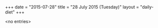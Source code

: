 +++
date = "2015-07-28"
title = "28 July 2015 (Tuesday)"
layout = "daily-diet"
+++

<p>&lt;no entries&gt;</p>